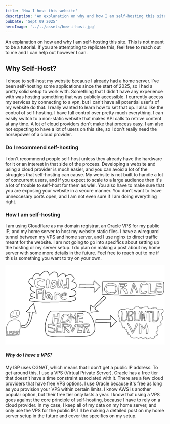 ```yaml
---
title: 'How I host this website'
description: 'An explanation on why and how I am self-hosting this site.'
pubDate: 'Sept 09 2025'
heroImage: '../../assets/how-i-host.jpg'
---
```


An explanation on how and why I am self-hosting this site. This is not meant to be a tutorial. If you are attempting to replicate this, feel free to reach out to me and I can help out however I can. 

## Why Self-Host?
I chose to self-host my website because I already had a home server. I've been self-hosting some applications since the start of 2025, so I had a pretty solid setup to work with. Something that I didn't have any experience with was hosting something that was publicly accessible. I currently access my services by connecting to a vpn, but I can't have all potential user's of my website do that. I really wanted to learn how to set that up. I also like the control of self-hosting. I have full control over pretty much everything. I can easily switch to a non-static website that makes API calls to retrive content at any time. A lot of cloud providers don't make that process easy. I am also not expecting to have a lot of users on this site, so I don't really need the horsepower of a cloud provider. 

### Do I recommend self-hosting
I don't recommend people self-host unless they already have the hardware for it or an interest in that side of the process. Developing a website and using a cloud provider is much easier, and you can avoid a lot of the struggles that self-hosting can cause. My website is not built to handle a lot of concurrent users, and if you expect to scale to a large audience then it's a lot of trouble to self-host for them as wlel. You also have to make sure that you are exposing your website in a secure manner. You don't want to leave unneccesary ports open, and I am not even sure if I am doing everything right. 

### How I am self-hosting
I am using Cloudflare as my domain registrar, an Oracle VPS for my public IP, and my home server to host my website static files. I have a wireguard tunnel between my VPS and home server, and I use nginx to direct traffic meant for the website. I am not going to go into specifics about setting up the hosting or my server setup. I do plan on making a post about my home server with some more details in the future. Feel free to reach out to me if this is something you want to try on your own. 

![User to Cloudflare to Oracle to Home Server to Ubuntu VM](../../assets/how-i-host-diagram.jpg "Diagram showing flow of traffic")

##### Why do I have a VPS?
My ISP uses CGNAT, which means that I don't get a public IP address. To get around this, I use a VPS (Virtual Private Server). Oracle has a free tier that doesn't have a time constraint associated with it. There are a few cloud providers that have free VPS options. I use Oracle because it's free as long as you provision your VPS within certain limits. I know AWS is another popular option, but their free tier only lasts a year. I know that using a VPS goes against the core principle of self-hosting, because I have to rely on a cloud provider. In my case, I keep all of my data on my home server, and only use the VPS for the public IP. I'll be making a detailed post on my home server setup in the future and cover the specifics on my setup. 



